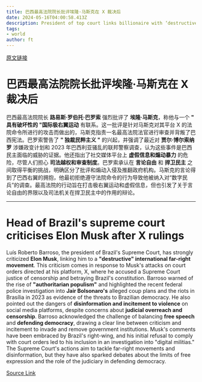 ```yaml
---
title: 巴西最高法院院长批评埃隆·马斯克在 X 裁决后
date: 2024-05-16T04:00:58.413Z
description: President of top court links billionaire with ‘destructive’ international far-right movement
tags: 
- world
author: ft
---
```


[原文链接](https://ft.com/content/25dce5c6-3c99-4ba6-a5af-d077c185c799)

# 巴西最高法院院长批评埃隆·马斯克在 X 裁决后

巴西最高法院院长 **路易斯·罗伯托·巴罗索** 强烈批评了 **埃隆·马斯克**，称他与一个 **" 具有破坏性的 "国际极右翼运动** 有联系。这一批评是针对马斯克对其平台 X 的法院命令所进行的攻击而做出的，马斯克指责一名最高法院法官进行审查并背叛了巴西宪法。巴罗索警告了 **" 独裁民粹主义 "** 的兴起，并强调了最近对 **贾尔·博尔索纳罗** 涉嫌政变计划和 2023 年巴西利亚骚乱的联邦警察调查，认为这些事件是巴西民主面临的威胁的证据。他还指出了社交媒体平台上 **虚假信息和煽动暴力** 的危险，尽管人们担心 **司法越权和审查制度**。巴罗索承认在 **言论自由** 和 **捍卫民主** 之间取得平衡的挑战，明确区分了批评和煽动入侵及推翻政府机构。马斯克的言论得到了巴西右翼的拥抱，他最初拒绝遵守法院命令的行为导致他被纳入对“数字民兵”的调查。最高法院的行动旨在打击极右翼运动和虚假信息，但也引发了关于言论自由的界限以及司法机关在捍卫民主中的作用的辩论。

---

# Head of Brazil's supreme court criticises Elon Musk after X rulings

Luís Roberto Barroso, the president of Brazil's Supreme Court, has strongly criticized **Elon Musk**, linking him to a **"destructive" international far-right movement**. This criticism comes in response to Musk's attacks on court orders directed at his platform, X, where he accused a Supreme Court justice of censorship and betraying Brazil's constitution. Barroso warned of the rise of **"authoritarian populism"** and highlighted the recent federal police investigation into **Jair Bolsonaro's** alleged coup plans and the riots in Brasília in 2023 as evidence of the threats to Brazilian democracy. He also pointed out the dangers of **disinformation and incitement to violence** on social media platforms, despite concerns about **judicial overreach and censorship**. Barroso acknowledged the challenge of balancing **free speech** and **defending democracy**, drawing a clear line between criticism and incitement to invade and remove government institutions. Musk's comments have been embraced by Brazil's right-wing, and his initial refusal to comply with court orders led to his inclusion in an investigation into "digital militias." The Supreme Court's actions aim to tackle far-right movements and disinformation, but they have also sparked debates about the limits of free expression and the role of the judiciary in defending democracy.

[Source Link](https://ft.com/content/25dce5c6-3c99-4ba6-a5af-d077c185c799)


